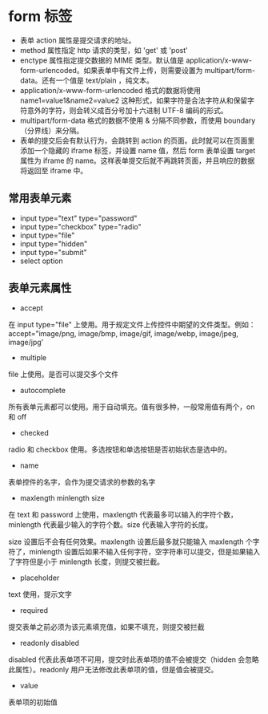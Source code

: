 # form 标签

* 表单 action 属性是提交请求的地址。
* method 属性指定 http 请求的类型，如 'get' 或 'post'
* enctype 属性指定提交数据的 MIME 类型。默认值是 application/x-www-form-urlencoded。如果表单中有文件上传，则需要设置为 multipart/form-data。还有一个值是 text/plain ，纯文本。
* application/x-www-form-urlencoded 格式的数据将使用 name1=value1&name2=value2 这种形式，如果字符是合法字符从和保留字符意外的字符，则会转义成百分号加十六进制 UTF-8 编码的形式。
* multipart/form-data 格式的数据不使用 & 分隔不同参数，而使用 boundary （分界线）来分隔。
* 表单的提交后会有默认行为，会跳转到 action 的页面。此时就可以在页面里添加一个隐藏的 iframe 标签，并设置 name 值，然后 form 表单设置 target 属性为 iframe 的 name。这样表单提交后就不再跳转页面，并且响应的数据将返回至 iframe 中。

## 常用表单元素

* input type="text" type="password"
* input type="checkbox" type="radio"
* input type="file"
* input type="hidden"
* input type="submit"
* select option

## 表单元素属性

* accept

在 input type="file" 上使用。用于规定文件上传控件中期望的文件类型。例如：accept="image/png, image/bmp, image/gif, image/webp, image/jpeg, image/jpg'

* multiple

file 上使用。是否可以提交多个文件

* autocomplete

所有表单元素都可以使用。用于自动填充。值有很多种，一般常用值有两个，on 和 off

* checked

radio 和 checkbox 使用。多选按钮和单选按钮是否初始状态是选中的。

* name

表单控件的名字，会作为提交请求的参数的名字

* maxlength minlength size

在 text 和 password 上使用，maxlength 代表最多可以输入的字符个数，minlength 代表最少输入的字符个数。size 代表输入字符的长度。

size 设置后不会有任何效果。maxlength 设置后最多就只能输入 maxlength 个字符了，minlength 设置后如果不输入任何字符，空字符串可以提交，但是如果输入了字符但是小于 minlength 长度，则提交被拦截。

* placeholder

text 使用，提示文字

* required

提交表单之前必须为该元素填充值，如果不填充，则提交被拦截

* readonly disabled

disabled 代表此表单项不可用，提交时此表单项的值不会被提交（hidden 会忽略此属性）。readonly 用户无法修改此表单项的值，但是值会被提交。

* value

表单项的初始值